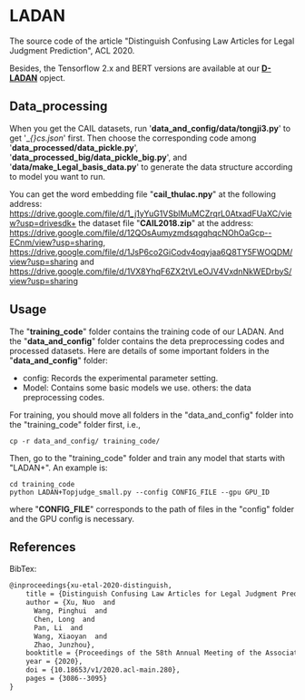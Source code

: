 # LADAN
The source code of the article "Distinguish Confusing Law Articles for Legal Judgment Prediction", ACL 2020.

Besides, the Tensorflow 2.x and BERT versions are available at our [**D-LADAN**](https://github.com/prometheusXN/D-LADAN) opject.

## Data_processing 
When you get the CAIL datasets, run '__data_and_config/data/tongji3.py__' to get '__{}_cs.json__' first.
Then choose the corresponding code among '__data_processed/data_pickle.py__', '__data_processed_big/data_pickle_big.py__', and '__data/make_Legal_basis_data.py__' to generate the data structure according to model you want to run.

You can get the word embedding file "__cail_thulac.npy__" at the following address: https://drive.google.com/file/d/1_j1yYuG1VSblMuMCZrqrL0AtxadFUaXC/view?usp=drivesdk+
the dataset file "__CAIL2018.zip__" at the address: https://drive.google.com/file/d/12QOsAumyzmdsqgqhqcNOhOaGcp--ECnm/view?usp=sharing, 
https://drive.google.com/file/d/1JsP6co2GiCodv4oqyjaa6Q8TY5FWOQDM/view?usp=sharing and 
https://drive.google.com/file/d/1VX8YhqF6ZX2tVLeOJV4VxdnNkWEDrbyS/view?usp=sharing

## Usage
The "__training_code__" folder contains the training code of our LADAN. And the "__data_and_config__" folder contains the deta preprocessing codes and processed datasets. 
Here are details of some important folders in the "__data_and_config__" folder:

* config: Records the experimental parameter setting.
* Model: Contains some basic models we use.
others: the data preprocessing codes.
	
For training, you should move all folders in the "data_and_config" folder into the "training_code" folder first, i.e.,<br> 

	cp -r data_and_config/ training_code/

Then, go to the "training_code" folder and train any model that starts with "LADAN+". An example is: <br>

	cd training_code
	python LADAN+Topjudge_small.py --config CONFIG_FILE --gpu GPU_ID
	
where "__CONFIG_FILE__" corresponds to the path of files in the "config" folder and the GPU config is necessary.

References
-----------

BibTex:

```Latex
@inproceedings{xu-etal-2020-distinguish,
    title = {Distinguish Confusing Law Articles for Legal Judgment Prediction},
    author = {Xu, Nuo  and
      Wang, Pinghui  and
      Chen, Long  and
      Pan, Li  and
      Wang, Xiaoyan  and
      Zhao, Junzhou},
    booktitle = {Proceedings of the 58th Annual Meeting of the Association for Computational Linguistics},
    year = {2020},
    doi = {10.18653/v1/2020.acl-main.280},
    pages = {3086--3095}
}
```


